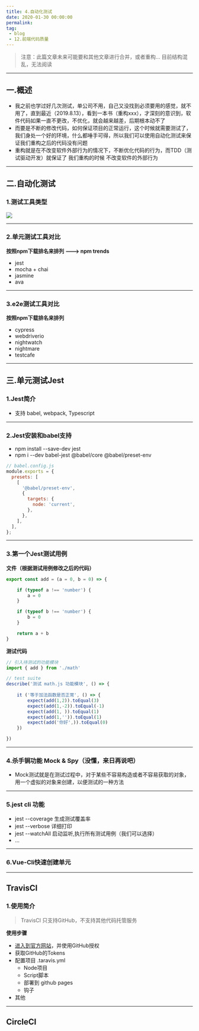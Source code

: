 ```yaml
---
title: 4.自动化测试
date: 2020-01-30 00:00:00
permalink: 
tag: 
 - blog
 - 12.前端代码质量
---
```


> 注意：此篇文章未来可能要和其他文章进行合并，或者重构... 目前结构混乱，无法阅读

---

## 一.概述

- 我之前也学过好几次测试，单公司不用，自己又没找到必须要用的感觉，就不用了，直到最近（2019.8.13），看到一本书（重构xxx），才深刻的意识到，软件代码如果一直不更改，不优化，就会越来越差，后期根本动不了
- 而要是不断的修改代码，如何保证项目的正常运行，这个时候就需要测试了，我们身处一个好的环境，什么都唾手可得，所以我们可以使用自动化测试来保证我们重构之后的代码没有问题
- 重构就是在不改变软件外部行为的情况下，不断优化代码的行为，而TDD（测试驱动开发）就保证了 我们重构的时候 不改变软件的外部行为

---

## 二.自动化测试

### 1.测试工具类型

<img src="https://itzkp-1253302184.cos.ap-beijing.myqcloud.com/notes/2.notes/8.4%E5%89%8D%E7%AB%AF%E4%BB%A3%E7%A0%81%E8%B4%A8%E9%87%8F/3.%E8%87%AA%E5%8A%A8%E5%8C%96%E6%B5%8B%E8%AF%95/1.%E6%B5%8B%E8%AF%95%E6%A1%86%E6%9E%B6%E5%88%86%E7%B1%BB.png" />

---

### 2.单元测试工具对比

**按照npm下载排名来排列 ---> npm trends**

- jest
- mocha + chai 
- jasmine
- ava


---

### 3.e2e测试工具对比

**按照npm下载排名来排列**

- cypress
- webdriverio
- nightwatch
- nightmare
- testcafe


---

## 三.单元测试Jest

### 1.Jest简介

- 支持 babel, webpack, Typescript

---

### 2.Jest安装和babel支持

- npm install --save-dev jest
- npm i --dev babel-jest @babel/core @babel/preset-env

```js
// babel.config.js
module.exports = {
  presets: [
    [
      '@babel/preset-env',
      {
        targets: {
          node: 'current',
        },
      },
    ],
  ],
};
```

---

### 3.第一个Jest测试用例

**文件（根据测试用例修改之后的代码）**

```js
export const add = (a = 0, b = 0) => {

    if (typeof a !== 'number') {
        a = 0
    }

    if (typeof b !== 'number') {
        b = 0
    }

    return a + b
}
```

**测试代码**

```js
// 引入待测试的功能模块
import { add } from './math'

// test suite
describe('测试 math.js 功能模块', () => {
    
    it ('等于加法函数是否正常', () => {
        expect(add(1,2)).toEqual(3)
        expect(add(1,-2)).toEqual(-1)
        expect(add(1, )).toEqual(1)
        expect(add(1,'')).toEqual(1)
        expect(add('你好',)).toEqual(0)
    })

})

```


---

### 4.杀手锏功能 Mock & Spy（没懂，来日再说吧）

- Mock测试就是在测试过程中，对于某些不容易构造或者不容易获取的对象，用一个虚拟的对象来创建，以便测试的一种方法

---

### 5.jest cli 功能

- jest --coverage 生成测试覆盖率
- jest --verbose 详细打印
- jest --watchAll 启动监听,执行所有测试用例（我们可以选择）
- ...

--- 

### 6.Vue-Cli快速创建单元


---

## TravisCI

### 1.使用简介

> TravisCI 只支持GitHub，不支持其他代码托管服务

**使用步骤**

- [进入到官方网站](http://travis-ci.org/)，并使用GitHub授权
- 获取GitHub的Tokens
- 配置项目 .taravis.yml
  - Node项目
  - Script脚本
  - 部署到 github pages
  - 钩子
- 其他

---

## CircleCI

